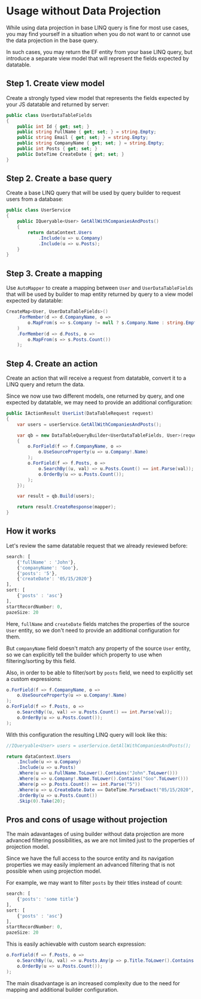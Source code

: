 ﻿# Usage without Data Projection

While using data projection in base LINQ query is fine for most use cases, you may find yourself in a situation when you do not want to or cannot use the data projection in the base query.

In such cases, you may return the EF entity from your base LINQ query, but introduce a separate view model that will represent the fields expected by datatable.

## Step 1. Create view model

Create a strongly typed view model that represents the fields expected by your JS datatable and returned by server:

```c#
public class UserDataTableFields
{
    public int Id { get; set; }        
    public string FullName { get; set; } = string.Empty;
    public string Email { get; set; } = string.Empty;
    public string CompanyName { get; set; } = string.Empty;
    public int Posts { get; set; }
    public DateTime CreateDate { get; set; }
}
```

## Step 2. Create a base query

Create a base LINQ query that will be used by query builder to request users from a database:

```c#
public class UserService
{
    public IQueryable<User> GetAllWithCompaniesAndPosts()
    {
        return dataContext.Users
            .Include(u => u.Company)
            .Include(u => u.Posts);
    }   
}
```

## Step 3. Create a mapping

Use `AutoMapper` to create a mapping between `User` and `UserDataTableFields` that will be used by builder to map entity returned by query to a view model expected by datatable:

```c#
CreateMap<User, UserDataTableFields>()
    .ForMember(d => d.CompanyName, o => 
        o.MapFrom(s => s.Company != null ? s.Company.Name : string.Empty)
    )
    .ForMember(d => d.Posts, o => 
        o.MapFrom(s => s.Posts.Count())
    );
```

## Step 4. Create an action

Create an action that will receive a request from datatable, convert it to a LINQ query and return the data.

Since we now use two different models, one returned by query, and one expected by datatable, we may need to provide an additional configuration:

```c#
public IActionResult UserList(DataTableRequest request)
{
    var users = userService.GetAllWithCompaniesAndPosts();

    var qb = new DataTableQueryBuilder<UserDataTableFields, User>(request, o =>
    {
        o.ForField(f => f.CompanyName, o => 
            o.UseSourceProperty(u => u.Company!.Name)
        );
        o.ForField(f => f.Posts, o => 
            o.SearchBy((u, val) => u.Posts.Count() == int.Parse(val));
            o.OrderBy(u => u.Posts.Count());
        );
    });

    var result = qb.Build(users);

    return result.CreateResponse(mapper);
}
```

## How it works

Let's review the same datatable request that we already reviewed before:

```js
search: [
    {'fullName' : 'John'},
    {'companyName': 'Goo'},
    {'posts': '5'},
    {'createDate': '05/15/2020'}
],
sort: [
    {'posts' : 'asc'}
],
startRecordNumber: 0,
pazeSize: 20
```

Here, `fullName` and `createDate` fields matches the properties of the source `User` entity, so we don't need to provide an additional configuration for them.

But `companyName` field doesn't match any property of the source `User` entity, so we can explicitly tell the builder which property to use when filtering/sorting by this field.

Also, in order to be able to filter/sort by `posts` field, we need to explicitly set a custom expressions:

```c#
o.ForField(f => f.CompanyName, o => 
    o.UseSourceProperty(u => u.Company!.Name)
);
o.ForField(f => f.Posts, o =>
    o.SearchBy((u, val) => u.Posts.Count() == int.Parse(val));
    o.OrderBy(u => u.Posts.Count());
);
```

With this configuration the resulting LINQ query will look like this:

  ```c#
  //IQueryable<User> users = userService.GetAllWithCompaniesAndPosts();

  return dataContext.Users
      .Include(u => u.Company)
      .Include(u => u.Posts)
      .Where(u => u.FullName.ToLower().Contains("John".ToLower()))
      .Where(u => u.Company!.Name.ToLower().Contains("Goo".ToLower()))
      .Where(p => p.Posts.Count() == int.Parse("5"))
      .Where(u => u.CreateDate.Date == DateTime.ParseExact("05/15/2020", "MM/dd/yyyy", CultureInfo.InvariantCulture))
      .OrderBy(u => u.Posts.Count())
      .Skip(0).Take(20);
  ```

## Pros and cons of usage without projection

The main adavantages of using builder without data projection are more advanced filtering possibilities, as we are not limited just to the properties of projection model.

Since we have the full access to the source entity and its navigation properties we may easily implement an advanced filtering that is not possible when using projection model.

For example, we may want to filter `posts` by their titles instead of count:
  
```js
search: [
    {'posts': 'some title'}
],
sort: [
    {'posts' : 'asc'}
],
startRecordNumber: 0,
pazeSize: 20
```

This is easily achievable with custom search expression:

```c#
o.ForField(f => f.Posts, o =>
    o.SearchBy((u, val) => u.Posts.Any(p => p.Title.ToLower().Contains(val.ToLower())));
    o.OrderBy(u => u.Posts.Count());
);
```

The main disadvantage is an increased complexity due to the need for mapping and additional builder configuration.